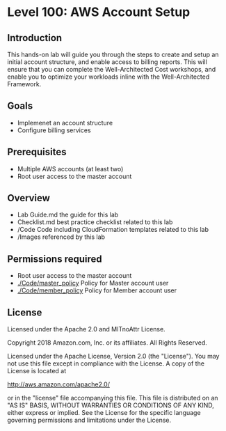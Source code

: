 # Level 100: AWS Account Setup

## Introduction
 This hands-on lab will guide you through the steps to create and setup an initial account structure, and enable access to billing reports. This will ensure that you can complete the Well-Architected Cost workshops, and enable you to optimize your workloads inline with the Well-Architected Framework.
 

## Goals
- Implemenet an account structure
- Configure billing services


## Prerequisites
- Multiple AWS accounts (at least two) 
- Root user access to the master account

## Overview

- Lab Guide.md the guide for this lab
- Checklist.md best practice checklist related to this lab
- /Code Code including CloudFormation templates related to this lab
- /Images referenced by this lab

## Permissions required

- Root user access to the master account
- [./Code/master_policy](./Code/master_policy) Policy for Master account user
- [./Code/member_policy](./Code/member_policy) Policy for Member account user 


## License

Licensed under the Apache 2.0 and MITnoAttr License.

Copyright 2018 Amazon.com, Inc. or its affiliates. All Rights Reserved.

Licensed under the Apache License, Version 2.0 (the "License"). You may not use this file except in compliance with the License. A copy of the License is located at

http://aws.amazon.com/apache2.0/

or in the "license" file accompanying this file. This file is distributed on an "AS IS" BASIS, WITHOUT WARRANTIES OR CONDITIONS OF ANY KIND, either express or implied. See the License for the specific language governing permissions and limitations under the License.
